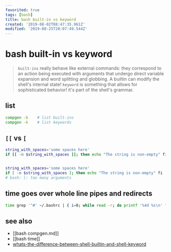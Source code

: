 ```yaml
---
favorited: true
tags: [bash]
title: bash built-in vs keyword
created: '2019-08-02T08:47:35.961Z'
modified: '2019-08-25T20:07:49.544Z'
---
```


# bash built-in vs keyword

> `built-ins` really behave like external commands: they correspond to an action being executed with arguments that undergo direct variable expansion and word splitting and globbing. A builtin can modify the shell's internal state!
> `keyword` is something that allows for sophisticated behavior! it's part of the shell's grammar.

## list 
```sh
compgen -b    # list built-ins
compgen -k    # list keywords
```


## `[[` vs `[`

```sh
string_with_spaces='some spaces here'
if [[ -n $string_with_spaces ]]; then echo "The string is non-empty" fi


string_with_spaces='some spaces here'
if [ -n $string_with_spaces ]; then echo "The string is non-empty" fi
# bash: [: too many arguments
```

## time goes over whole line pipes and redirects
```sh
time grep '^#' ~/.bashrc | { i=0; while read -r; do printf '%4d %s\n' "$((++i))" "$REPLY"; done; } > bashrc_numbered 2>/dev/null
```
## see also
- [[bash compgen.md]]
- [[bash time]]
- [whats-the-difference-between-shell-builtin-and-shell-keyword](https://askubuntu.com/a/590335/219213)

